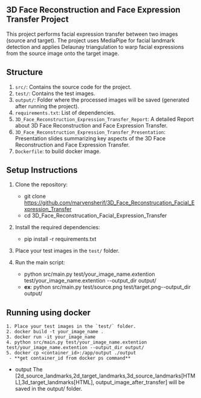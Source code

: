 ## 3D Face Reconstruction and Face Expression Transfer Project
This project performs facial expression transfer between two images (source and target). The project uses MediaPipe for facial landmark detection and applies Delaunay triangulation to warp facial expressions from the source image onto the target image.

## Structure
1. `src/`: Contains the source code for the project.
2. `test/`: Contains the test images.
3. `output/`: Folder where the processed images will be saved (generated after running the project).
4. `requirements.txt`: List of dependencies.
5. `3D_Face_Reconstruction_Expression_Transfer_Report`: A detailed Report about 3D Face Reconstruction and Face Expression Transfer.
6. `3D_Face_Reconstruction_Expression_Transfer_Presentation`: Presentation slides summarizing key aspects of the 3D Face Reconstruction and Face Expression Transfer.
7. `Dockerfile`: to build docker image.

## Setup Instructions
1. Clone the repository:
     - git clone https://github.com/marvensherif/3D_Face_Reconstrucation_Facial_Expression_Transfer
     - cd 3D_Face_Reconstrucation_Facial_Expression_Transfer

2. Install the required dependencies:
     - pip install -r requirements.txt

3. Place your test images in the `test/` folder.

4. Run the main script:
      - python src/main.py test/your_image_name.extention test/your_image_name.extention --output_dir output/
      - **ex**: python src/main.py test/source.png test/target.png--output_dir output/

## Running using docker

    1. Place your test images in the `test/` folder.
    2. docker build -t your_image_name .
    3. docker run -it your_image_name
    4. python src/main.py test/your_image_name.extention test/your_image_name.extention --output_dir output/
    5. docker cp <container_id>:/app/output ./output
     - **get container_id from docker ps command**

- output
The [2d_source_landmarks,2d_target_landmarks,3d_source_landmarks[HTML],3d_target_landmarks[HTML],
output_image_after_transfer] will be saved in the output/ folder.
